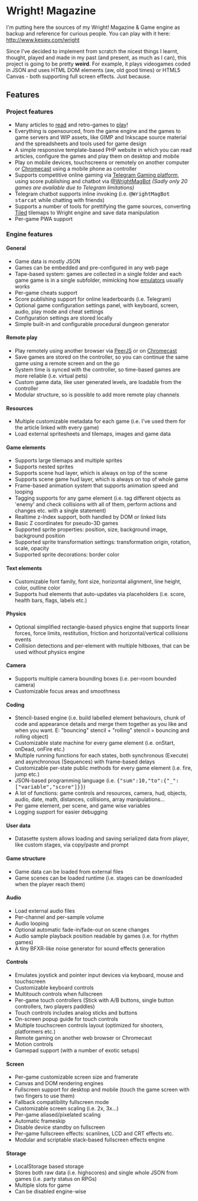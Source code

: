 # Wright! Magazine

I'm putting here the sources of my Wright! Magazine & Game engine as backup and reference for curious people. You can play with it here: http://www.kesiev.com/wright

Since I've decided to implement from scratch the nicest things I learnt, thought, played and made in my past (and present, as much as I can), this project is going to be pretty __weird__. For example, it plays videogames coded in JSON and uses HTML DOM elements (aw, old good times) or HTML5 Canvas - both supporting full screen effects. Just because.

## Features

### Project features
  
  * Many articles to [read](http://www.kesiev.com/wright/) and retro-games to [play](http://www.kesiev.com/wright/issues)!
  * Everything is opensourced, from the game engine and the games to game servers and WIP assets, like GIMP and Inkscape source material and the spreadsheets and tools used for game design
  * A simple responsive template-based PHP website in which you can read articles, configure the games and play them on desktop and mobile
  * Play on mobile devices, touchscreens or remotely on another computer or [Chromecast](https://www.google.it/chrome/devices/chromecast/) using a mobile phone as controller
  * Supports competitive online gaming via [Telegram Gaming platform](https://telegram.org/blog/games), using score publishing and chatbot via [@WrightMagBot](https://telegram.me/wrightmagbot) _(Sadly only 20 games are available due to Telegram limitations)_
  * Telegram chatbot supports inline invoking (i.e. <tt>@WrightMagBot starcat</tt> while chatting with friends)
  * Supports a number of tools for prettifying the game sources, converting [Tiled](http://www.mapeditor.org/) tilemaps to Wright engine and save data manipulation
  * Per-game PWA support

### Engine features

#### General

  * Game data is mostly JSON
  * Games can be embedded and pre-configured in any web page
  * Tape-based system: games are collected in a single folder and each game game is in a single subfolder, mimicking how [emulators](https://en.wikipedia.org/wiki/Video_game_console_emulator) usually works
  * Per-game cheats support
  * Score publishing support for online leaderboards (i.e. Telegram)
  * Optional game configuration settings panel, with keyboard, screen, audio, play mode and cheat settings
  * Configuration settings are stored locally
  * Simple built-in and configurable procedural dungeon generator

#### Remote play

  * Play remotely using another browser via [PeerJS](http://peerjs.com/) or on [Chromecast](https://www.google.it/chrome/devices/chromecast/)
  * Save games are stored on the controller, so you can continue the same game using a remote screen and on the go
  * System time is synced with the controller, so time-based games are more reliable (i.e. virtual pets)
  * Custom game data, like user generated levels, are loadable from the controller
  * Modular structure, so is possible to add more remote play channels

#### Resources

  * Multiple customizable metadata for each game (i.e. I've used them for the article linked with every game)
  * Load external spritesheets and tilemaps, images and game data

#### Game elements

  * Supports large tilemaps and multiple sprites
  * Supports nested sprites
  * Supports scene hud layer, which is always on top of the scene
  * Supports scene game hud layer, which is always on top of whole game
  * Frame-based animation system that supports animation speed and looping
  * Tagging supports for any game element (i.e. tag different objects as 'enemy' and check collisions with all of them, perform actions and changes etc. with a single statement)
  * Realtime z-Index support, both handled by DOM or linked lists
  * Basic Z coordinates for pseudo-3D games
  * Supported sprite properties: position, size, background image, background position
  * Supported sprite transformation settings: transformation origin, rotation, scale, opacity
  * Supported sprite decorations: border color

#### Text elements

  * Customizable font family, font size, horizontal alignment, line height, color, outline color
  * Supports hud elements that auto-updates via placeholders (i.e. score, health bars, flags, labels etc.)

#### Physics

  * Optional simplified rectangle-based physics engine that supports linear forces, force limits, restitution, friction and horizontal/vertical collisions events
  * Collision detections and per-element with multiple hitboxes, that can be used without physics engine

#### Camera

  * Supports multiple camera  bounding boxes (i.e. per-room bounded camera)
  * Customizable focus areas and smoothness

#### Coding

  * Stencil-based engine (i.e. build labelled element behaviours, chunk of code and appearance details and merge them together as you like and when you want. E: "bouncing" stencil + "rolling" stencil = bouncing and rolling object)
  * Customizable state machine for every game element (i.e. onStart, onDead, onFire etc.)
  * Multiple running functions for each states, both synchronous (Execute) and asynchronous (Sequences) with frame-based delays
  * Customizable per-state public methods for every game element (i.e. fire, jump etc.)
  * JSON-based programming language (i.e. <tt>{"sum":10,"to":{"_":["variable","score"]}}</tt>)
  * A lot of functions: game controls and resources, camera, hud, objects, audio, date, math, distances, collisions, array manipulations...
  * Per game element, per scene, and game wise variables
  * Logging support for easier debugging

#### User data

  * Datasette system allows loading and saving serialized data from player, like custom stages, via copy/paste and prompt

#### Game structure

  * Game data can be loaded from external files
  * Game scenes can be loaded runtime (i.e. stages can be downloaded when the player reach them)

#### Audio
  
  * Load external audio files
  * Per-channel and per-sample volume
  * Audio looping
  * Optional automatic fade-in/fade-out on scene changes
  * Audio sample playback position readable by games (i.e. for rhythm games)
  * A tiny BFXR-like noise generator for sound effects generation

#### Controls

  * Emulates joystick and pointer input devices via keyboard, mouse and touchscreen
  * Customizable keyboard controls
  * Multitouch controls when fullscreen 
  * Per-game touch controllers (Stick with A/B buttons, single button controllers, two players paddles)
  * Touch controls includes analog sticks and buttons
  * On-screen popup guide for touch controls
  * Multiple touchscreen controls layout (optimized for shooters, platformers etc.)
  * Remote gaming on another web browser or Chromecast
  * Motion controls
  * Gamepad support (with a number of exotic setups)

#### Screen

  * Per-game customizable screen size and framerate
  * Canvas and DOM rendering engines
  * Fullscreen support for desktop and mobile (touch the game screen with two fingers to use them)
  * Fallback compatibility fullscreen mode
  * Customizable screen scaling (i.e. 2x, 3x...)
  * Per-game aliased/pixelated scaling
  * Automatic frameskip
  * Disable device standby on fullscreen
  * Per-game fullscreen effects: scanlines, LCD and CRT effects etc.
  * Modular and scriptable stack-based fullscreen effects engine

#### Storage

  * LocalStorage based storage
  * Stores both raw data (i.e. highscores) and single whole JSON from games (i.e. party status on RPGs)
  * Multiple slots for game
  * Can be disabled engine-wise
